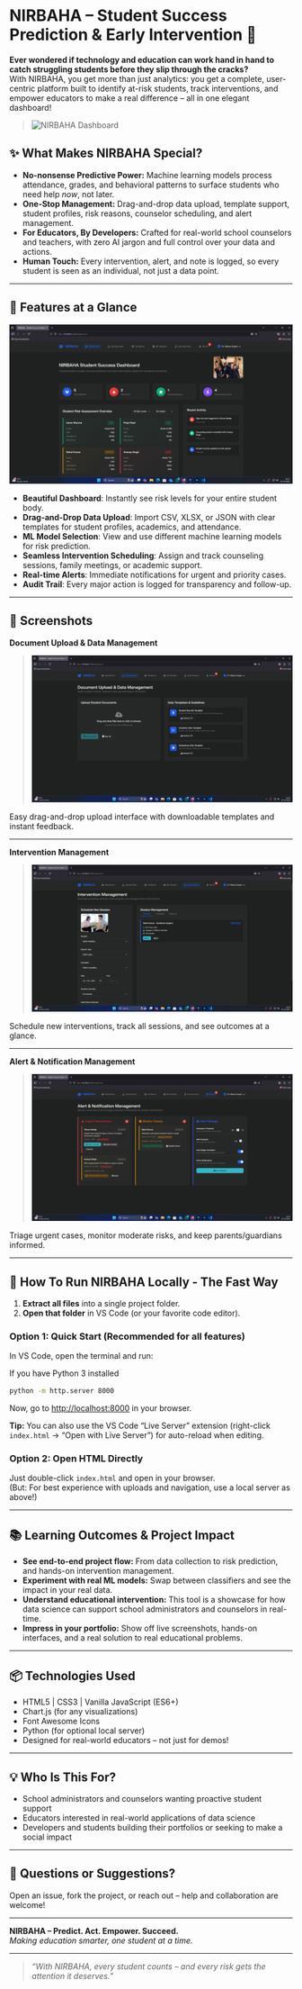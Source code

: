 
# NIRBAHA – Student Success Prediction & Early Intervention 🚀

**Ever wondered if technology and education can work hand in hand to catch struggling students before they slip through the cracks?**  
With NIRBAHA, you get more than just analytics: you get a complete, user-centric platform built to identify at-risk students, track interventions, and empower educators to make a real difference – all in one elegant dashboard!

> ![NIRBAHA Dashboard](Screenshot-19.jpg)

## ✨ What Makes NIRBAHA Special?

- **No-nonsense Predictive Power:** Machine learning models process attendance, grades, and behavioral patterns to surface students who need help *now*, not later.
- **One-Stop Management:** Drag-and-drop data upload, template support, student profiles, risk reasons, counselor scheduling, and alert management.  
- **For Educators, By Developers:** Crafted for real-world school counselors and teachers, with zero AI jargon and full control over your data and actions.
- **Human Touch:** Every intervention, alert, and note is logged, so every student is seen as an individual, not just a data point.

---

## 🌟 Features at a Glance

![Student Risk Overview](Screenshot-19.png)

- **Beautiful Dashboard**: Instantly see risk levels for your entire student body.
- **Drag-and-Drop Data Upload**: Import CSV, XLSX, or JSON with clear templates for student profiles, academics, and attendance.
- **ML Model Selection**: View and use different machine learning models for risk prediction.
- **Seamless Intervention Scheduling**: Assign and track counseling sessions, family meetings, or academic support.
- **Real-time Alerts**: Immediate notifications for urgent and priority cases.
- **Audit Trail**: Every major action is logged for transparency and follow-up.

---

## 📸 Screenshots

**Document Upload & Data Management**  
> ![Upload Data](Screenshot-20.png)

Easy drag-and-drop upload interface with downloadable templates and instant feedback.

---

**Intervention Management**  
> ![Intervention Management](Screenshot-21.png)

Schedule new interventions, track all sessions, and see outcomes at a glance.

---

**Alert & Notification Management**  
> ![Alerts Management](Screenshot-22.png)

Triage urgent cases, monitor moderate risks, and keep parents/guardians informed.

---

## 🚀 How To Run NIRBAHA Locally - The Fast Way

1. **Extract all files** into a single project folder.
2. **Open that folder** in VS Code (or your favorite code editor).

### Option 1: Quick Start (Recommended for all features)

In VS Code, open the terminal and run:

If you have Python 3 installed
```bash
python -m http.server 8000
```
Now, go to [http://localhost:8000](http://localhost:8000) in your browser.

**Tip:** You can also use the VS Code “Live Server” extension (right-click `index.html` → “Open with Live Server”) for auto-reload when editing.

### Option 2: Open HTML Directly  
Just double-click `index.html` and open in your browser.  
(But: For best experience with uploads and navigation, use a local server as above!)

---

## 📚 Learning Outcomes & Project Impact

- **See end-to-end project flow:** From data collection to risk prediction, and hands-on intervention management.
- **Experiment with real ML models:** Swap between classifiers and see the impact in your real data.
- **Understand educational intervention:** This tool is a showcase for how data science can support school administrators and counselors in real-time.
- **Impress in your portfolio:** Show off live screenshots, hands-on interfaces, and a real solution to real educational problems.

---

## 📦 Technologies Used

- HTML5 | CSS3 | Vanilla JavaScript (ES6+)
- Chart.js (for any visualizations)
- Font Awesome Icons
- Python (for optional local server)
- Designed for real-world educators – not just for demos!

---

## 💡 Who Is This For?

- School administrators and counselors wanting proactive student support
- Educators interested in real-world applications of data science
- Developers and students building their portfolios or seeking to make a social impact

---

## 💬 Questions or Suggestions?

Open an issue, fork the project, or reach out – help and collaboration are welcome!

---

**NIRBAHA – Predict. Act. Empower. Succeed.**  
*Making education smarter, one student at a time.*

---

> _“With NIRBAHA, every student counts – and every risk gets the attention it deserves.”_
